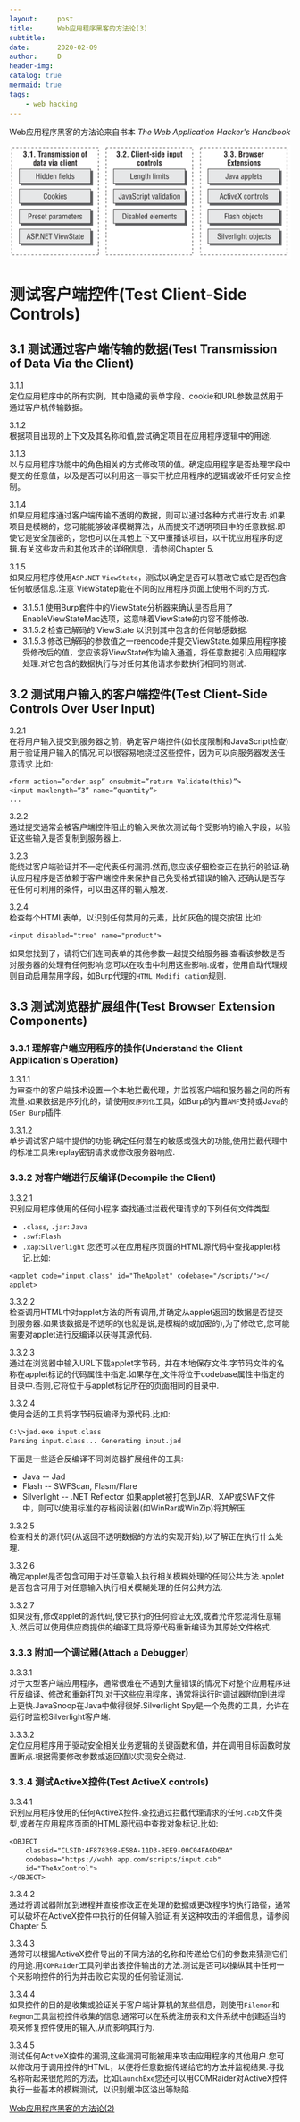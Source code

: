 ```yaml
---
layout:     post
title:      Web应用程序黑客的方法论(3)
subtitle:   
date:       2020-02-09
author:     D
header-img: 
catalog: true
mermaid: true
tags:
    - web hacking
---
```


Web应用程序黑客的方法论来自书本 *The Web Application Hacker's Handbook*


![Testing client-side controls](/img/testing-client-side-controls.png)

# 测试客户端控件(Test Client-Side Controls)

## 3.1 测试通过客户端传输的数据(Test Transmission of Data Via the Client)

3.1.1<br>
定位应用程序中的所有实例，其中隐藏的表单字段、cookie和URL参数显然用于通过客户机传输数据。

3.1.2<br>
根据项目出现的上下文及其名称和值,尝试确定项目在应用程序逻辑中的用途.

3.1.3<br>
以与应用程序功能中的角色相关的方式修改项的值。确定应用程序是否处理字段中提交的任意值，以及是否可以利用这一事实干扰应用程序的逻辑或破坏任何安全控制。

3.1.4<br>
如果应用程序通过客户端传输不透明的数据，则可以通过各种方式进行攻击.如果项目是模糊的，您可能能够破译模糊算法，从而提交不透明项目中的任意数据.即使它是安全加密的，您也可以在其他上下文中重播该项目，以干扰应用程序的逻辑.有关这些攻击和其他攻击的详细信息，请参阅Chapter 5.

3.1.5<br>
如果应用程序使用`ASP.NET` `ViewState`，测试以确定是否可以篡改它或它是否包含任何敏感信息.注意`ViewStatep能在不同的应用程序页面上使用不同的方式.<br>

- 3.1.5.1 使用Burp套件中的ViewState分析器来确认是否启用了EnableViewStateMac选项，这意味着ViewState的内容不能修改.
- 3.1.5.2 检查已解码的 ViewState 以识别其中包含的任何敏感数据.
- 3.1.5.3 修改已解码的参数值之一reencode并提交ViewState.如果应用程序接受修改后的值，您应该将ViewState作为输入通道，将任意数据引入应用程序处理.对它包含的数据执行与对任何其他请求参数执行相同的测试.

## 3.2 测试用户输入的客户端控件(Test Client-Side Controls Over User Input)

3.2.1<br>
在将用户输入提交到服务器之前，确定客户端控件(如长度限制和JavaScript检查)用于验证用户输入的情况.可以很容易地绕过这些控件，因为可以向服务器发送任意请求.比如:
```
<form action=”order.asp” onsubmit=”return Validate(this)”>
<input maxlength=”3” name=”quantity”>
...
```
3.2.2<br>
通过提交通常会被客户端控件阻止的输入来依次测试每个受影响的输入字段，以验证这些输入是否复制到服务器上.

3.2.3<br>
能绕过客户端验证并不一定代表任何漏洞.然而,您应该仔细检查正在执行的验证.确认应用程序是否依赖于客户端控件来保护自己免受格式错误的输入.还确认是否存在任何可利用的条件，可以由这样的输入触发.

3.2.4<br>
检查每个HTML表单，以识别任何禁用的元素，比如灰色的提交按钮.比如:
```
<input disabled="true" name="product">
```
如果您找到了，请将它们连同表单的其他参数一起提交给服务器.查看该参数是否对服务器的处理有任何影响,您可以在攻击中利用这些影响.或者，使用自动代理规则自动启用禁用字段，如Burp代理的`HTML Modifi cation`规则.

## 3.3 测试浏览器扩展组件(Test Browser Extension Components)

### 3.3.1 理解客户端应用程序的操作(Understand the Client Application's Operation)

3.3.1.1<br>
为审查中的客户端技术设置一个本地拦截代理，并监视客户端和服务器之间的所有流量.如果数据是序列化的，请使用`反序列化`工具，如Burp的内置`AMF`支持或Java的`DSer Burp`插件.

3.3.1.2<br>
单步调试客户端中提供的功能.确定任何潜在的敏感或强大的功能,使用拦截代理中的标准工具来replay密钥请求或修改服务器响应.

### 3.3.2 对客户端进行反编译(Decompile the Client)

3.3.2.1<br>
识别应用程序使用的任何小程序.查找通过拦截代理请求的下列任何文件类型.
- `.class`, `.jar`: `Java`
- `.swf`:`Flash`
- `.xap`:`Silverlight`
您还可以在应用程序页面的HTML源代码中查找applet标记.比如:
```
<applet code="input.class" id="TheApplet" codebase="/scripts/"></
applet>
```
3.3.2.2<br>
检查调用HTML中对applet方法的所有调用,并确定从applet返回的数据是否提交到服务器.如果该数据是不透明的(也就是说,是模糊的或加密的),为了修改它,您可能需要对applet进行反编译以获得其源代码.

3.3.2.3<br>
通过在浏览器中输入URL下载applet字节码，并在本地保存文件.字节码文件的名称在applet标记的代码属性中指定.如果存在,文件将位于codebase属性中指定的目录中.否则,它将位于与applet标记所在的页面相同的目录中.

3.3.2.4<br>
使用合适的工具将字节码反编译为源代码.比如:
```
C:\>jad.exe input.class
Parsing input.class... Generating input.jad
```
下面是一些适合反编译不同浏览器扩展组件的工具:
- Java -- Jad
- Flash -- SWFScan, Flasm/Flare
- Silverlight -- .NET Reflector
如果applet被打包到JAR、XAP或SWF文件中，则可以使用标准的存档阅读器(如WinRar或WinZip)将其解压.

3.3.2.5<br>
检查相关的源代码(从返回不透明数据的方法的实现开始),以了解正在执行什么处理.

3.3.2.6<br>
确定applet是否包含可用于对任意输入执行相关模糊处理的任何公共方法.applet是否包含可用于对任意输入执行相关模糊处理的任何公共方法.

3.3.2.7<br>
如果没有,修改applet的源代码,使它执行的任何验证无效,或者允许您混淆任意输入.然后可以使用供应商提供的编译工具将源代码重新编译为其原始文件格式.

### 3.3.3 附加一个调试器(Attach a Debugger)

3.3.3.1<br>
对于大型客户端应用程序，通常很难在不遇到大量错误的情况下对整个应用程序进行反编译、修改和重新打包.对于这些应用程序，通常将运行时调试器附加到进程上更快.JavaSnoop在Java中做得很好.Silverlight Spy是一个免费的工具，允许在运行时监视Silverlight客户端.

3.3.3.2<br>
定位应用程序用于驱动安全相关业务逻辑的关键函数和值，并在调用目标函数时放置断点.根据需要修改参数或返回值以实现安全绕过.

### 3.3.4 测试ActiveX控件(Test ActiveX controls)

3.3.4.1<br>
识别应用程序使用的任何ActiveX控件.查找通过拦截代理请求的任何`.cab`文件类型,或者在应用程序页面的HTML源代码中查找对象标记.比如:
```
<OBJECT
    classid="CLSID:4F878398-E58A-11D3-BEE9-00C04FA0D6BA"
    codebase="https://wahh app.com/scripts/input.cab"
    id="TheAxControl">
</OBJECT>
```

3.3.4.2<br>
通过将调试器附加到进程并直接修改正在处理的数据或更改程序的执行路径，通常可以破坏在ActiveX控件中执行的任何输入验证.有关这种攻击的详细信息，请参阅Chapter 5.

3.3.4.3<br>
通常可以根据ActiveX控件导出的不同方法的名称和传递给它们的参数来猜测它们的用途.用`COMRaider`工具列举出该控件输出的方法.测试是否可以操纵其中任何一个来影响控件的行为并击败它实现的任何验证测试.

3.3.4.4<br>
如果控件的目的是收集或验证关于客户端计算机的某些信息，则使用`Filemon`和`Regmon`工具监视控件收集的信息.通常可以在系统注册表和文件系统中创建适当的项来修复控件使用的输入,从而影响其行为.

3.3.4.5<br>
测试任何ActiveX控件的漏洞,这些漏洞可能被用来攻击应用程序的其他用户.您可以修改用于调用控件的HTML，以便将任意数据传递给它的方法并监视结果.寻找名称听起来很危险的方法，比如`LaunchExe`您还可以用COMRaider对ActiveX控件执行一些基本的模糊测试，以识别缓冲区溢出等缺陷.


[Web应用程序黑客的方法论(2)](https://dm116.github.io/2020/02/09/web-application-hacker-methodology_2/)
